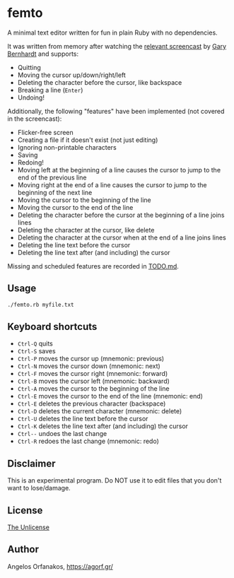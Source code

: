 # femto

A minimal text editor written for fun in plain Ruby with no dependencies.

It was written from memory after watching the [relevant screencast][screencast]
by [Gary Bernhardt][] and supports:

* Quitting
* Moving the cursor up/down/right/left
* Deleting the character before the cursor, like backspace
* Breaking a line (`Enter`)
* Undoing!

Additionally, the following "features" have been implemented (not covered in the
screencast):

* Flicker-free screen
* Creating a file if it doesn't exist (not just editing)
* Ignoring non-printable characters
* Saving
* Redoing!
* Moving left at the beginning of a line causes the cursor to jump to the end of
  the previous line
* Moving right at the end of a line causes the cursor to jump to the beginning
  of the next line
* Moving the cursor to the beginning of the line
* Moving the cursor to the end of the line
* Deleting the character before the cursor at the beginning of a line joins
  lines
* Deleting the character at the cursor, like delete
* Deleting the character at the cursor when at the end of a line joins lines
* Deleting the line text before the cursor
* Deleting the line text after (and including) the cursor

Missing and scheduled features are recorded in [TODO.md][todo].

[screencast]: https://www.destroyallsoftware.com/screencasts/catalog/text-editor-from-scratch
[Gary Bernhardt]: https://twitter.com/garybernhardt
[todo]: https://github.com/agorf/femto/blob/master/TODO.md

## Usage

~~~ sh
./femto.rb myfile.txt
~~~

## Keyboard shortcuts

* `Ctrl-Q` quits
* `Ctrl-S` saves
* `Ctrl-P` moves the cursor up (mnemonic: previous)
* `Ctrl-N` moves the cursor down (mnemonic: next)
* `Ctrl-F` moves the cursor right (mnemonic: forward)
* `Ctrl-B` moves the cursor left (mnemonic: backward)
* `Ctrl-A` moves the cursor to the beginning of the line
* `Ctrl-E` moves the cursor to the end of the line (mnemonic: end)
* `Ctrl-E` deletes the previous character (backspace)
* `Ctrl-D` deletes the current character (mnemonic: delete)
* `Ctrl-U` deletes the line text before the cursor
* `Ctrl-K` deletes the line text after (and including) the cursor
* `Ctrl--` undoes the last change
* `Ctrl-R` redoes the last change (mnemonic: redo)

## Disclaimer

This is an experimental program. Do NOT use it to edit files that you don't want
to lose/damage.

## License

[The Unlicense](https://github.com/agorf/femto/blob/master/LICENSE)

## Author

Angelos Orfanakos, <https://agorf.gr/>
